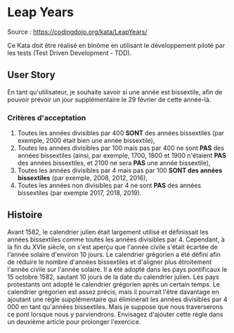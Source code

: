 # Leap Years

Source : https://codingdojo.org/kata/LeapYears/

Ce Kata doit être réalisé en binôme en utilisant le développement piloté par les tests (Test Driven Development - TDD).

## User Story

En tant qu'utilisateur, je souhaite savoir si une année est bissextile, afin de pouvoir prévoir un jour supplémentaire le 29 février de cette année-là.

### Critères d'acceptation

1. Toutes les années divisibles par 400 **SONT** des années bissextiles (par exemple, 2000 était bien une année bissextile),
2. Toutes les années divisibles par 100 mais pas par 400 ne sont **PAS** des années bissextiles (ainsi, par exemple, 1700, 1800 et 1900 n'étaient **PAS** des années bissextiles, et 2100 ne sera **PAS** une année bissextile),
3. Toutes les années divisibles par 4 mais pas par 100 **SONT des années bissextiles** (par exemple, 2008, 2012, 2016),
4. Toutes les années non divisibles par 4 ne sont **PAS** des années bissextiles (par exemple 2017, 2018, 2019).

## Histoire

Avant 1582, le calendrier julien était largement utilisé et définissait les années bissextiles comme toutes les années divisibles par 4.
Cependant, à la fin du XVIe siècle, on s'est aperçu que l'année civile s'était écartée de l'année solaire d'environ 10 jours.
Le calendrier grégorien a été défini afin de réduire le nombre d'années bissextiles et d'aligner plus étroitement l'année civile sur l'année solaire.
Il a été adopté dans les pays pontificaux le 15 octobre 1582, sautant 10 jours de la date du calendrier julien. Les pays protestants ont adopté le calendrier grégorien après un certain temps.
Le calendrier grégorien est assez précis, mais il pourrait l'être davantage en ajoutant une règle supplémentaire qui éliminerait les années divisibles par 4 000 en tant qu'années bissextiles.
Mais je suppose que nous traverserons ce pont lorsque nous y parviendrons.
Envisagez d'ajouter cette règle dans un deuxième article pour prolonger l'exercice.